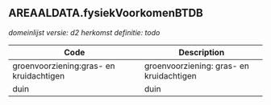 ## AREAALDATA.fysiekVoorkomenBTDB

*domeinlijst versie: d2*
*herkomst definitie: todo*

 |Code |Description	|
|	---	|	---	|
| groenvoorziening:gras- en kruidachtigen | groenvoorziening: gras- en kruidachtigen |
| duin | duin |